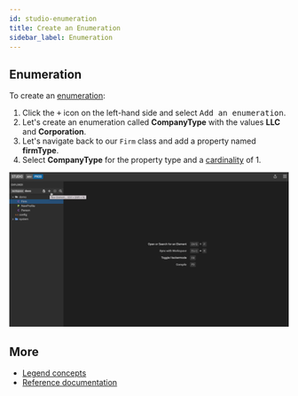```yaml
---
id: studio-enumeration
title: Create an Enumeration
sidebar_label: Enumeration
---
```


## Enumeration

To create an [enumeration](../concepts/legend-concepts.md/#enumeration):

1. Click the <kbd>+</kbd> icon on the left-hand side and select <kbd>Add an enumeration</kbd>.
2. Let's create an enumeration called **CompanyType** with the values **LLC** and **Corporation**.
3. Let's navigate back to our `Firm` class and add a property named **firmType**.
4. Select **CompanyType** for the property type and a [cardinality](../reference/legend-language.md#class) of 1.

![Select property type and cardinality](../assets/add-enum.gif)


## More
- [Legend concepts](../overview/legend-glossary.md)
- [Reference documentation](../reference/legend-language)

